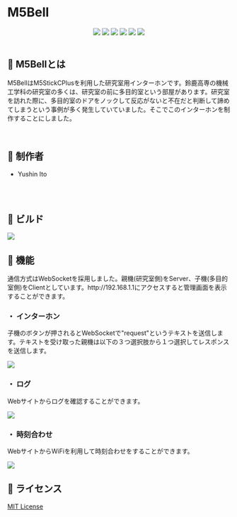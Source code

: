 <h1>M5Bell</h1>

<div align="center">
  <img src="https://img.shields.io/badge/version-1.0.0-red.svg">
  <img src="https://img.shields.io/github/actions/workflow/status/yushin-ito/M5Bell/server.yml?label=build(server)">
  <img src="https://img.shields.io/github/actions/workflow/status/yushin-ito/M5Bell/client.yml?label=build(client)">
  <img src="https://img.shields.io/github/stars/yushin-ito/M5Bell?color=yellow">
  <img src="https://img.shields.io/github/commit-activity/t/yushin-ito/M5Bell">
  <img src="https://img.shields.io/badge/license-MIT-green">
</div>

<br>

<h2>📝 M5Bellとは</h2>
<P>M5BellはM5StickCPlusを利用した研究室用インターホンです。鈴鹿高専の機械工学科の研究室の多くは、研究室の前に多目的室という部屋があります。研究室を訪れた際に、多目的室のドアをノックして反応がないと不在だと判断して諦めてしまうという事例が多く発生していていました。そこでこのインターホンを制作することにしました。</p>

<br>

<h2>👀 制作者</h2>
<ul>
  <li>Yushin Ito</li>
</ul>

<br>
<br>

<h2>🔧 ビルド</h2>
<a href="https://open.vscode.dev/yushin-ito/M5Bell">
  <img src="https://img.shields.io/static/v1?logo=visualstudiocode&label=&message=Open%20in%20Visual%20Studio%20Code&labelColor=2c2c32&color=007acc&logoColor=007acc">
</a>

<br>

<h2>🚀 機能</h2>
<p>通信方式はWebSocketを採用しました。親機(研究室側)をServer、子機(多目的室側)をClientとしています。http://192.168.1.1にアクセスすると管理画面を表示することができます。</p>
<h3>・ インターホン</h3>
<p>子機のボタンが押されるとWebSocketで"request"というテキストを送信します。テキストを受け取った親機は以下の３つ選択肢から１つ選択してレスポンスを送信します。</p>
<picture>
  <source media="(prefers-color-scheme: dark)" srcset="https://github.com/yushin-ito/M5Bell/assets/75526539/41f8a228-e465-42c2-b5a1-48dbbc69adfb">
  <img src="https://github.com/yushin-ito/M5Bell/assets/75526539/09f81e20-2331-4669-a9d0-7c50d7a3196c">
</picture>
<br>
<h3>・ ログ</h3>
<p>Webサイトからログを確認することができます。</p>
<picture>
  <source media="(prefers-color-scheme: dark)" srcset="https://github.com/yushin-ito/M5Bell/assets/75526539/57719a8a-866d-445b-a9b4-acd6cbd068b5">
  <img src="https://github.com/yushin-ito/M5Bell/assets/75526539/4f90a3ce-87a0-49b2-aa28-8bc7768cac16">
</picture>
<br>
<h3>・ 時刻合わせ</h3>
<p>WebサイトからWiFiを利用して時刻合わせをすることができます。</p>
<picture>
  <source media="(prefers-color-scheme: dark)" srcset="https://github.com/yushin-ito/M5Bell/assets/75526539/5483e85e-f298-4f51-beb4-5671c12911d2">
  <img src="https://github.com/yushin-ito/M5Bell/assets/75526539/0b5d730f-5b7e-45e6-8fca-73d9d7c5f392">
</picture>

<br>

<h2>📜 ライセンス</h2>
<a href="https://github.com/yushin-ito/M5Bell/blob/main/LICENSE">MIT License<a>
